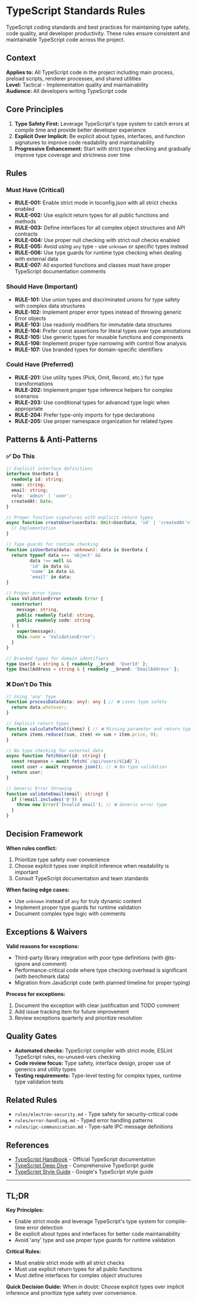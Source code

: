 # TypeScript Standards Rules

TypeScript coding standards and best practices for maintaining type safety, code quality, and developer productivity. These rules ensure consistent and maintainable TypeScript code across the project.

## Context

**Applies to:** All TypeScript code in the project including main process, preload scripts, renderer processes, and shared utilities  
**Level:** Tactical - Implementation quality and maintainability  
**Audience:** All developers writing TypeScript code

## Core Principles

1. **Type Safety First:** Leverage TypeScript's type system to catch errors at compile time and provide better developer experience
2. **Explicit Over Implicit:** Be explicit about types, interfaces, and function signatures to improve code readability and maintainability
3. **Progressive Enhancement:** Start with strict type checking and gradually improve type coverage and strictness over time

## Rules

### Must Have (Critical)

- **RULE-001:** Enable strict mode in tsconfig.json with all strict checks enabled
- **RULE-002:** Use explicit return types for all public functions and methods
- **RULE-003:** Define interfaces for all complex object structures and API contracts
- **RULE-004:** Use proper null checking with strict null checks enabled
- **RULE-005:** Avoid using `any` type - use `unknown` or specific types instead
- **RULE-006:** Use type guards for runtime type checking when dealing with external data
- **RULE-007:** All exported functions and classes must have proper TypeScript documentation comments

### Should Have (Important)

- **RULE-101:** Use union types and discriminated unions for type safety with complex data structures
- **RULE-102:** Implement proper error types instead of throwing generic Error objects
- **RULE-103:** Use readonly modifiers for immutable data structures
- **RULE-104:** Prefer const assertions for literal types over type annotations
- **RULE-105:** Use generic types for reusable functions and components
- **RULE-106:** Implement proper type narrowing with control flow analysis
- **RULE-107:** Use branded types for domain-specific identifiers

### Could Have (Preferred)

- **RULE-201:** Use utility types (Pick, Omit, Record, etc.) for type transformations
- **RULE-202:** Implement proper type inference helpers for complex scenarios
- **RULE-203:** Use conditional types for advanced type logic when appropriate
- **RULE-204:** Prefer type-only imports for type declarations
- **RULE-205:** Use proper namespace organization for related types

## Patterns & Anti-Patterns

### ✅ Do This

```typescript
// Explicit interface definitions
interface UserData {
  readonly id: string;
  name: string;
  email: string;
  role: 'admin' | 'user';
  createdAt: Date;
}

// Proper function signatures with explicit return types
async function createUser(userData: Omit<UserData, 'id' | 'createdAt'>): Promise<UserData> {
  // Implementation
}

// Type guards for runtime checking
function isUserData(data: unknown): data is UserData {
  return typeof data === 'object' && 
         data !== null && 
         'id' in data && 
         'name' in data && 
         'email' in data;
}

// Proper error types
class ValidationError extends Error {
  constructor(
    message: string,
    public readonly field: string,
    public readonly code: string
  ) {
    super(message);
    this.name = 'ValidationError';
  }
}

// Branded types for domain identifiers
type UserId = string & { readonly __brand: 'UserId' };
type EmailAddress = string & { readonly __brand: 'EmailAddress' };
```

### ❌ Don't Do This

```typescript
// Using 'any' type
function processData(data: any): any { // ❌ Loses type safety
  return data.whatever;
}

// Implicit return types
function calculateTotal(items) { // ❌ Missing parameter and return types
  return items.reduce((sum, item) => sum + item.price, 0);
}

// No type checking for external data
async function fetchUser(id: string) {
  const response = await fetch(`/api/users/${id}`);
  const user = await response.json(); // ❌ No type validation
  return user;
}

// Generic Error throwing
function validateEmail(email: string) {
  if (!email.includes('@')) {
    throw new Error('Invalid email'); // ❌ Generic error type
  }
}
```

## Decision Framework

**When rules conflict:**

1. Prioritize type safety over convenience
2. Choose explicit types over implicit inference when readability is important
3. Consult TypeScript documentation and team standards

**When facing edge cases:**

- Use `unknown` instead of `any` for truly dynamic content
- Implement proper type guards for runtime validation
- Document complex type logic with comments

## Exceptions & Waivers

**Valid reasons for exceptions:**

- Third-party library integration with poor type definitions (with @ts-ignore and comment)
- Performance-critical code where type checking overhead is significant (with benchmark data)
- Migration from JavaScript code (with planned timeline for proper typing)

**Process for exceptions:**

1. Document the exception with clear justification and TODO comment
2. Add issue tracking item for future improvement
3. Review exceptions quarterly and prioritize resolution

## Quality Gates

- **Automated checks:** TypeScript compiler with strict mode, ESLint TypeScript rules, no-unused-vars checking
- **Code review focus:** Type safety, interface design, proper use of generics and utility types
- **Testing requirements:** Type-level testing for complex types, runtime type validation tests

## Related Rules

- `rules/electron-security.md` - Type safety for security-critical code
- `rules/error-handling.md` - Typed error handling patterns
- `rules/ipc-communication.md` - Type-safe IPC message definitions

## References

- [TypeScript Handbook](https://www.typescriptlang.org/docs/) - Official TypeScript documentation
- [TypeScript Deep Dive](https://basarat.gitbook.io/typescript/) - Comprehensive TypeScript guide
- [TypeScript Style Guide](https://google.github.io/styleguide/tsguide.html) - Google's TypeScript style guide

---

## TL;DR

**Key Principles:**

- Enable strict mode and leverage TypeScript's type system for compile-time error detection
- Be explicit about types and interfaces for better code maintainability
- Avoid 'any' type and use proper type guards for runtime validation

**Critical Rules:**

- Must enable strict mode with all strict checks
- Must use explicit return types for all public functions
- Must define interfaces for complex object structures

**Quick Decision Guide:**
When in doubt: Choose explicit types over implicit inference and prioritize type safety over convenience.
